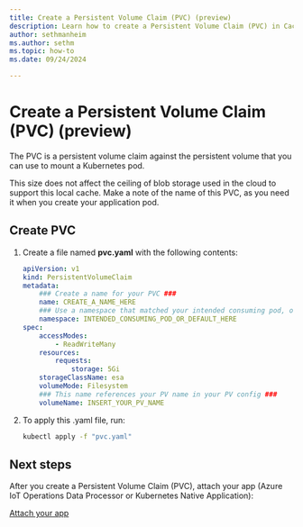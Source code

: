 ```yaml
---
title: Create a Persistent Volume Claim (PVC) (preview)
description: Learn how to create a Persistent Volume Claim (PVC) in Cache Volumes.
author: sethmanheim
ms.author: sethm
ms.topic: how-to
ms.date: 09/24/2024

---
```


# Create a Persistent Volume Claim (PVC) (preview)

The PVC is a persistent volume claim against the persistent volume that you can use to mount a Kubernetes pod.

This size does not affect the ceiling of blob storage used in the cloud to support this local cache. Make a note of the name of this PVC, as you need it when you create your application pod.  

## Create PVC

1. Create a file named **pvc.yaml** with the following contents:

   ```yaml
   apiVersion: v1 
   kind: PersistentVolumeClaim 
   metadata:
       ### Create a name for your PVC ###
       name: CREATE_A_NAME_HERE
       ### Use a namespace that matched your intended consuming pod, or "default" ###
       namespace: INTENDED_CONSUMING_POD_OR_DEFAULT_HERE
   spec: 
       accessModes: 
           - ReadWriteMany 
       resources: 
           requests: 
               storage: 5Gi 
       storageClassName: esa
       volumeMode: Filesystem
       ### This name references your PV name in your PV config ###
       volumeName: INSERT_YOUR_PV_NAME
   ```

1. To apply this .yaml file, run:

    ```bash
    kubectl apply -f "pvc.yaml"
    ```

## Next steps

After you create a Persistent Volume Claim (PVC), attach your app (Azure IoT Operations Data Processor or Kubernetes Native Application):

[Attach your app](attach-app.md)
